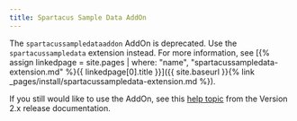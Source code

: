 ```yaml
---
title: Spartacus Sample Data AddOn
---
```


The `spartacussampledataaddon` AddOn is deprecated. Use the `spartacussampledata` extension instead. For more information, see [{% assign linkedpage = site.pages | where: "name", "spartacussampledata-extension.md" %}{{ linkedpage[0].title }}]({{ site.baseurl }}{% link _pages/install/spartacussampledata-extension.md %}).

If you still would like to use the AddOn, see this [help topic](https://sap.github.io/spartacus-docs/2.x/spartacussampledataaddon) from the Version 2.x release documentation.
